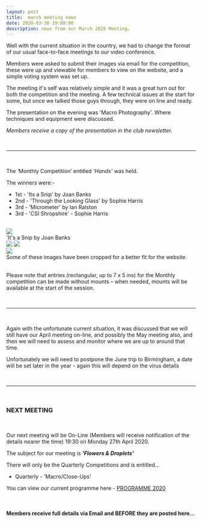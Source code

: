 ```yaml
---
layout: post
title:  march meeting news
date: 2020-03-30 19:00:00
description: news from our March 2020 Meeting.
---
```


Well with the current situation in the country, we had to change the format of our usual face-to-face meetings to our video conference.

Members were asked to submit their images via email for the competition, these were up and viewable for members to view on the website, and a simple voting system was set up.

The meeting it's self was relatively simple and it was a great turn out for both the competition and the meeting. A few technical issues at the start for some, but once we talked those guys through, they were on line and ready.

The presentation on the evening was 'Macro Photography'. Where techniques and equipment were discussed.

*Members receive a copy of the presentation in the club newsletter.*

<br>

<hr>

<br>

The ‘Monthly Competition’ entitled *'Hands'* was held.

The winners were:-

<ul>
	<li>1st - 'Its a Snip' by Joan Banks</li>
	<li>2nd - 'Through the Looking Glass' by Sophie Harris</li>
	<li>3rd - 'Micrometer' by Ian Ralston</li>
	<li>3rd - 'CSI Shropshire' - Sophie Harris</li>
</ul>

<br>

<div class="img_row">
	<img class="col three" src="{{ site.baseurl }}/assets/img/March_Competition/02 - Its a Snip.jpg">
</div>
<div class="col three caption">
	'It's a Snip by Joan Banks
</div>

<div class="img_row">
	<img class="col two" src="{{ site.baseurl }}/assets/img/March_Competition/20 - Through the looking glass.jpg">
	<img class="col one" src="{{ site.baseurl }}/assets/img/March_Competition/05 - Micrometer.jpg">
</div>

<div class="img_row_sm">
	<img class="col three" src="{{ site.baseurl }}/assets/img/March_Competition/10 - CSI Shropshire.jpg">
</div>

<div class="col three caption">
	Some of these images have been cropped for a better fit for the website.
</div>

<br>

Please note that entries (rectangular, up to 7 x 5 ins) for the Monthly competition can be made without mounts – when needed, mounts will be available at the start of the session. 

<br>

<hr>

<br>


Again with the unfortunate current situation, it was discussed that we will still have our April meeting on-line, and possibly the May meeting also, and then we will need to assess and monitor where we are up to around that time.

Unfortunately we will need to postpone the June trip to Birmingham, a date will be set later in the year - again this will depend on the virus details

<br>

<hr>

<br>

### NEXT MEETING
<br>

Our next meeting will be On-Line (Members will receive notification of the details nearer the time) 19:30 on Monday 27th April 2020. 

The subject for our meeting is <strong>*'Flowers & Droplets'*</strong>

There will only be the Quarterly Competitions and is entitled...
<ul>
<li>Quarterly - 'Macro/Close-Ups'</li>
</ul>


You can view our current programme here - <a href="{{ site.baseurl }}/programme/2019-11-25-Forward-Programme-2020-2021">PROGRAMME 2020</a>

<br>

#### Members receive full details via Email and BEFORE they are posted here...